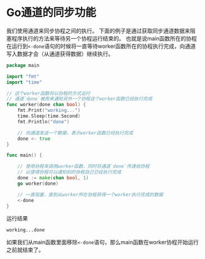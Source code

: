# Go通道的同步功能
我们使用通道来同步协程之间的执行。
下面的例子是通过获取同步通道数据来阻塞程序执行的方法来等待另一个协程运行结束的。
也就是说main函数所在的协程在运行到`<-done`语句的时候将一直等待worker函数所在的协程执行完成，向通道写入数据才会（从通道获得数据）继续执行。

```go
package main

import "fmt"
import "time"

// 这个worker函数将以协程的方式运行
// 通道`done`被用来通知另外一个协程这个worker函数已经执行完成
func worker(done chan bool) {
	fmt.Print("working...")
	time.Sleep(time.Second)
	fmt.Println("done")

	// 向通道发送一个数据，表示worker函数已经执行完成
	done <- true
}

func main() {

	// 使用协程来调用worker函数，同时将通道`done`传递给协程
	// 以使得协程可以通知别的协程自己已经执行完成
	done := make(chan bool, 1)
	go worker(done)

	// 一直阻塞，直到从worker所在协程获得一个worker执行完成的数据
	<-done
}
```
运行结果
```
working...done
```
如果我们从main函数里面移除`<-done`语句，那么main函数在worker协程开始运行之前就结束了。